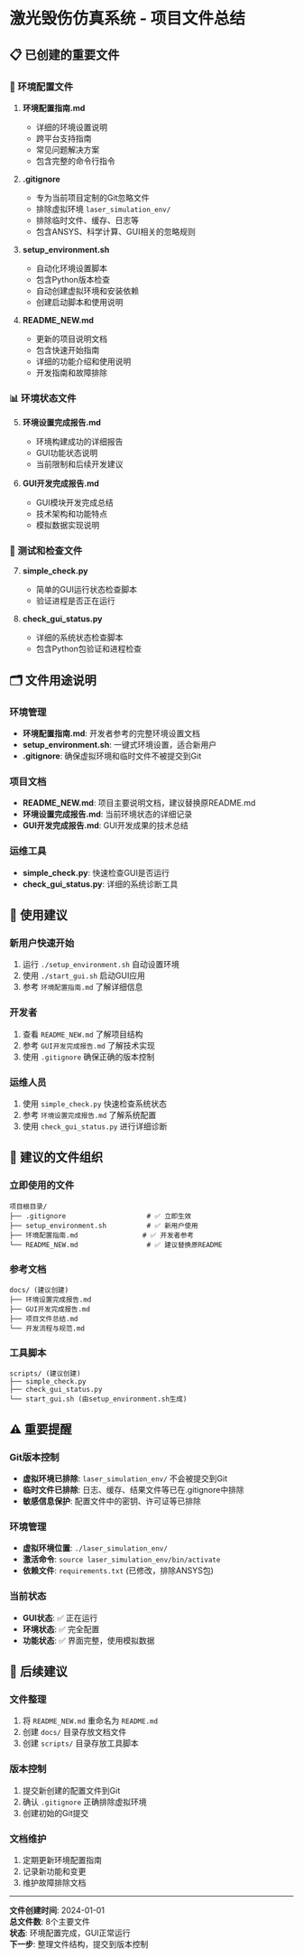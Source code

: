 # 激光毁伤仿真系统 - 项目文件总结

## 📋 已创建的重要文件

### 🔧 环境配置文件

1. **环境配置指南.md**
   - 详细的环境设置说明
   - 跨平台支持指南
   - 常见问题解决方案
   - 包含完整的命令行指令

2. **.gitignore**
   - 专为当前项目定制的Git忽略文件
   - 排除虚拟环境 `laser_simulation_env/`
   - 排除临时文件、缓存、日志等
   - 包含ANSYS、科学计算、GUI相关的忽略规则

3. **setup_environment.sh**
   - 自动化环境设置脚本
   - 包含Python版本检查
   - 自动创建虚拟环境和安装依赖
   - 创建启动脚本和使用说明

4. **README_NEW.md**
   - 更新的项目说明文档
   - 包含快速开始指南
   - 详细的功能介绍和使用说明
   - 开发指南和故障排除

### 📊 环境状态文件

5. **环境设置完成报告.md**
   - 环境构建成功的详细报告
   - GUI功能状态说明
   - 当前限制和后续开发建议

6. **GUI开发完成报告.md**
   - GUI模块开发完成总结
   - 技术架构和功能特点
   - 模拟数据实现说明

### 🧪 测试和检查文件

7. **simple_check.py**
   - 简单的GUI运行状态检查脚本
   - 验证进程是否正在运行

8. **check_gui_status.py**
   - 详细的系统状态检查脚本
   - 包含Python包验证和进程检查

## 🗂️ 文件用途说明

### 环境管理
- **环境配置指南.md**: 开发者参考的完整环境设置文档
- **setup_environment.sh**: 一键式环境设置，适合新用户
- **.gitignore**: 确保虚拟环境和临时文件不被提交到Git

### 项目文档
- **README_NEW.md**: 项目主要说明文档，建议替换原README.md
- **环境设置完成报告.md**: 当前环境状态的详细记录
- **GUI开发完成报告.md**: GUI开发成果的技术总结

### 运维工具
- **simple_check.py**: 快速检查GUI是否运行
- **check_gui_status.py**: 详细的系统诊断工具

## 🚀 使用建议

### 新用户快速开始
1. 运行 `./setup_environment.sh` 自动设置环境
2. 使用 `./start_gui.sh` 启动GUI应用
3. 参考 `环境配置指南.md` 了解详细信息

### 开发者
1. 查看 `README_NEW.md` 了解项目结构
2. 参考 `GUI开发完成报告.md` 了解技术实现
3. 使用 `.gitignore` 确保正确的版本控制

### 运维人员
1. 使用 `simple_check.py` 快速检查系统状态
2. 参考 `环境设置完成报告.md` 了解系统配置
3. 使用 `check_gui_status.py` 进行详细诊断

## 📁 建议的文件组织

### 立即使用的文件
```
项目根目录/
├── .gitignore                    # ✅ 立即生效
├── setup_environment.sh          # ✅ 新用户使用
├── 环境配置指南.md                # ✅ 开发者参考
└── README_NEW.md                 # ✅ 建议替换原README
```

### 参考文档
```
docs/ (建议创建)
├── 环境设置完成报告.md
├── GUI开发完成报告.md
├── 项目文件总结.md
└── 开发流程与规范.md
```

### 工具脚本
```
scripts/ (建议创建)
├── simple_check.py
├── check_gui_status.py
└── start_gui.sh (由setup_environment.sh生成)
```

## ⚠️ 重要提醒

### Git版本控制
- **虚拟环境已排除**: `laser_simulation_env/` 不会被提交到Git
- **临时文件已排除**: 日志、缓存、结果文件等已在.gitignore中排除
- **敏感信息保护**: 配置文件中的密钥、许可证等已排除

### 环境管理
- **虚拟环境位置**: `./laser_simulation_env/`
- **激活命令**: `source laser_simulation_env/bin/activate`
- **依赖文件**: `requirements.txt` (已修改，排除ANSYS包)

### 当前状态
- **GUI状态**: ✅ 正在运行
- **环境状态**: ✅ 完全配置
- **功能状态**: ✅ 界面完整，使用模拟数据

## 🔄 后续建议

### 文件整理
1. 将 `README_NEW.md` 重命名为 `README.md`
2. 创建 `docs/` 目录存放文档文件
3. 创建 `scripts/` 目录存放工具脚本

### 版本控制
1. 提交新创建的配置文件到Git
2. 确认 `.gitignore` 正确排除虚拟环境
3. 创建初始的Git提交

### 文档维护
1. 定期更新环境配置指南
2. 记录新功能和变更
3. 维护故障排除文档

---

**文件创建时间**: 2024-01-01  
**总文件数**: 8个主要文件  
**状态**: 环境配置完成，GUI正常运行  
**下一步**: 整理文件结构，提交到版本控制
